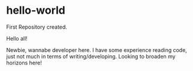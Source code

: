 # hello-world
First Repository created.

Hello all!

Newbie, wannabe developer here. I have some experience reading code, just not much in terms of writing/developing. Looking to broaden my horizons here!
